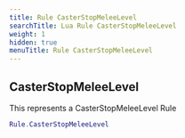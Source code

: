 ```yaml
---
title: Rule CasterStopMeleeLevel
searchTitle: Lua Rule CasterStopMeleeLevel
weight: 1
hidden: true
menuTitle: Rule CasterStopMeleeLevel
---
```

## CasterStopMeleeLevel

This represents a CasterStopMeleeLevel Rule
```lua
Rule.CasterStopMeleeLevel
```